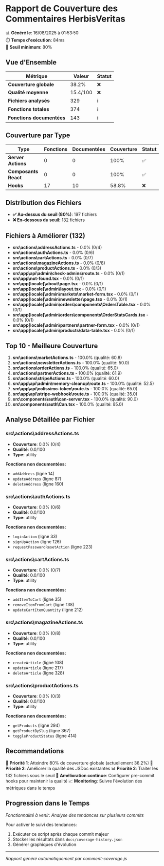 # Rapport de Couverture des Commentaires HerbisVeritas

📊 **Généré le**: 16/08/2025 à 01:53:50  
⏱️ **Temps d'exécution**: 84ms  
🎯 **Seuil minimum**: 80%

## Vue d'Ensemble

| Métrique | Valeur | Statut |
|----------|--------|--------|
| **Couverture globale** | 38.2% | ❌ |
| **Qualité moyenne** | 15.4/100 | ❌ |
| **Fichiers analysés** | 329 | ℹ️ |
| **Fonctions totales** | 374 | ℹ️ |
| **Fonctions documentées** | 143 | ℹ️ |

## Couverture par Type

| Type | Fonctions | Documentées | Couverture | Statut |
|------|-----------|-------------|------------|--------|
| **Server Actions** | 0 | 0 | 100% | ✅ |
| **Composants React** | 0 | 0 | 100% | ✅ |
| **Hooks** | 17 | 10 | 58.8% | ❌ |

## Distribution des Fichiers

- **✅ Au-dessus du seuil (80%)**: 197 fichiers
- **❌ En-dessous du seuil**: 132 fichiers

## Fichiers à Améliorer (132)

- **src\actions\addressActions.ts** - 0.0% (0/4)
- **src\actions\authActions.ts** - 0.0% (0/6)
- **src\actions\cartActions.ts** - 0.0% (0/7)
- **src\actions\magazineActions.ts** - 0.0% (0/8)
- **src\actions\productActions.ts** - 0.0% (0/3)
- **src\app\api\admin\check-admins\route.ts** - 0.0% (0/1)
- **src\app\not-found.tsx** - 0.0% (0/1)
- **src\app\[locale]\about\page.tsx** - 0.0% (0/1)
- **src\app\[locale]\admin\layout.tsx** - 0.0% (0/1)
- **src\app\[locale]\admin\markets\market-form.tsx** - 0.0% (0/1)
- **src\app\[locale]\admin\newsletter\page.tsx** - 0.0% (0/1)
- **src\app\[locale]\admin\orders\components\OrdersTable.tsx** - 0.0% (0/1)
- **src\app\[locale]\admin\orders\components\OrderStatsCards.tsx** - 0.0% (0/1)
- **src\app\[locale]\admin\partners\partner-form.tsx** - 0.0% (0/1)
- **src\app\[locale]\admin\products\data-table.tsx** - 0.0% (0/1)

## Top 10 - Meilleure Couverture

1. **src\actions\marketActions.ts** - 100.0% (qualité: 60.8)
2. **src\actions\newsletterActions.ts** - 100.0% (qualité: 50.0)
3. **src\actions\orderActions.ts** - 100.0% (qualité: 65.0)
4. **src\actions\partnerActions.ts** - 100.0% (qualité: 61.9)
5. **src\actions\stripeActions.ts** - 100.0% (qualité: 60.0)
6. **src\app\api\admin\memory-cleanup\route.ts** - 100.0% (qualité: 52.5)
7. **src\app\api\colissimo-token\route.ts** - 100.0% (qualité: 65.0)
8. **src\app\api\stripe-webhook\route.ts** - 100.0% (qualité: 35.0)
9. **src\components\auth\can-server.tsx** - 100.0% (qualité: 90.0)
10. **src\components\auth\Can.tsx** - 100.0% (qualité: 65.0)

## Analyse Détaillée par Fichier

### src\actions\addressActions.ts
- **Couverture**: 0.0% (0/4)
- **Qualité**: 0.0/100
- **Type**: utility

**Fonctions non documentées:**
- `addAddress` (ligne 14)
- `updateAddress` (ligne 87)
- `deleteAddress` (ligne 160)

### src\actions\authActions.ts
- **Couverture**: 0.0% (0/6)
- **Qualité**: 0.0/100
- **Type**: utility

**Fonctions non documentées:**
- `loginAction` (ligne 33)
- `signUpAction` (ligne 126)
- `requestPasswordResetAction` (ligne 223)

### src\actions\cartActions.ts
- **Couverture**: 0.0% (0/7)
- **Qualité**: 0.0/100
- **Type**: utility

**Fonctions non documentées:**
- `addItemToCart` (ligne 35)
- `removeItemFromCart` (ligne 138)
- `updateCartItemQuantity` (ligne 212)

### src\actions\magazineActions.ts
- **Couverture**: 0.0% (0/8)
- **Qualité**: 0.0/100
- **Type**: utility

**Fonctions non documentées:**
- `createArticle` (ligne 108)
- `updateArticle` (ligne 217)
- `deleteArticle` (ligne 328)

### src\actions\productActions.ts
- **Couverture**: 0.0% (0/3)
- **Qualité**: 0.0/100
- **Type**: utility

**Fonctions non documentées:**
- `getProducts` (ligne 294)
- `getProductBySlug` (ligne 367)
- `toggleProductStatus` (ligne 414)


## Recommandations

🎯 **Priorité 1**: Atteindre 80% de couverture globale (actuellement 38.2%)
📝 **Priorité 2**: Améliorer la qualité des JSDoc existantes
📊 **Priorité 2**: Traiter les 132 fichiers sous le seuil
🔄 **Amélioration continue**: Configurer pre-commit hooks pour maintenir la qualité
📈 **Monitoring**: Suivre l'évolution des métriques dans le temps

## Progression dans le Temps

*Fonctionnalité à venir: Analyse des tendances sur plusieurs commits*

Pour activer le suivi des tendances:
1. Exécuter ce script après chaque commit majeur
2. Stocker les résultats dans `docs/coverage-history.json`
3. Générer graphiques d'évolution

---
*Rapport généré automatiquement par comment-coverage.js*

